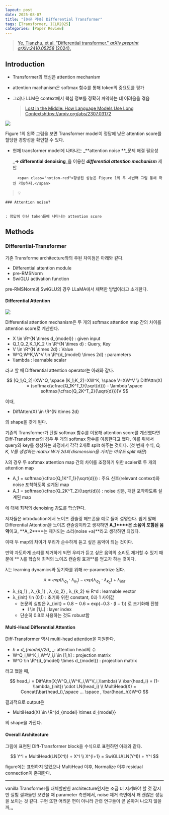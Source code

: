 ```yaml
---
layout: post
date: 2025-08-07
title: "[논문 리뷰] Differential Transformer"
tags: [Transformer, ICLR2025]
categories: [Paper Review]
---
```


> [Ye, Tianzhu, et al. "Differential transformer." ](https://arxiv.org/abs/2410.05258)[_arXiv preprint arXiv:2410.05258_](https://arxiv.org/abs/2410.05258)[ (2024).](https://arxiv.org/abs/2410.05258)



## Introduction

- Transformer의 핵심은 attention mechanism
- attention machanism은 softmax 함수를 통해 token의 중요도를 평가
- 그러나 LLM은 context에서 핵심 정보를 정확히 파악하는 데 어려움을 겪음

	> [Lost in the Middle: How Language Models Use Long Contextshttps://arxiv.org/abs/2307.03172](https://arxiv.org/abs/2307.03172)


![](https://prod-files-secure.s3.us-west-2.amazonaws.com/542b861c-36a8-4051-84e5-8804b6728dba/9083ea56-691a-4752-ae26-47f403431ac8/image.png?X-Amz-Algorithm=AWS4-HMAC-SHA256&X-Amz-Content-Sha256=UNSIGNED-PAYLOAD&X-Amz-Credential=ASIAZI2LB466TVIXBPTH%2F20250926%2Fus-west-2%2Fs3%2Faws4_request&X-Amz-Date=20250926T110107Z&X-Amz-Expires=3600&X-Amz-Security-Token=IQoJb3JpZ2luX2VjEAMaCXVzLXdlc3QtMiJHMEUCIQCCC1kV4Qp8irjqj%2FP%2BgEplWP2O56nec2WztK%2FphRr8iAIgK%2BB8Ujx9U7h4tIrj9Fs6HOud1b4mRgku9qqNeg17WEQqiAQIjP%2F%2F%2F%2F%2F%2F%2F%2F%2F%2FARAAGgw2Mzc0MjMxODM4MDUiDNYZp4TTTtsX7gAecCrcA0gruqMGNO0idnMRh%2FEeiBjJG47c81fWcC%2BqaUK7NU3ODZ6%2BOZn9GYW%2FWxuM0%2F53LD0KGbfKgKW0xs0S22XYxvx5QcYslcQfx5tKmwikri4m%2FmJmK7cCssO2AqpBmC7LOguBIZ0vS22%2FOayPo1AHgjwhUfBTXxkjPJ%2B2yhyrrWhyqYXZetW4AxlEQtSLVkXxqk1vMrXQhELsxnQNofGltmSX90Y8QjSC%2FA%2FsLhIh8bggNVZ6mAPKesvTsmErRXnV9PIr51%2BcUzjyyYoBaS8uXqNUDTMFoV%2F77HZIa%2FJ70zw6Rsp4l59GkIkdwI97hJxDOtByl1g8WUgMZJ5S01psyfB0IKQfV%2FZpIEDLdMCNXXh1Qu1wn7%2BJaDFs8SRBSbgwcqtl2oVq%2FLAU6E7sb5YJyP7Oj6dztXcFlDt0bL8cnUUoWYN1NgSJC%2FVC1ync5cnW5CoT6ecyFyF6ItKO%2F8aapUIgW9ePcwqfCTZjNBYeHcIbDqUphgbQrXv8yphzggBLjDyQLnDeG3yUFo2cKE3Y3bXpnwr3lZloFGB5ngm2K8nH5FAtUMlPoVcGZnb32vWcn5E2ohc3Ra%2BRGZRrpP9qo9czltsEbX5RcOF4%2FRV60qJChGdub%2FAHMHDbTzsdMM3d2cYGOqUBYL%2FYIAQ6fqlvVBpYdoUVnDQ3t3XFESH3BcmT4EH%2BgUm0vuzg6JEZbWCIr%2B%2FJ6dVSPkMBiZjEvUpTjd%2FbFTiTEOyEWZgtT6qHo0ch1UGdGRRclVfWaSrmu1fzPqkELaOVPpQAbZvqU4vUNNkqAD8pXD%2FmxM7CI7js%2BTpMsu7RyXR3OoJlgYlbLoxhbxcrYJ8FNZ0zcKB%2BrJo2HJIQ%2FKgLeHwsv%2FRA&X-Amz-Signature=0ac77961ba96d77c59be03982a1ee24eb0208ce536ebd05519d9afeec91afc9c&X-Amz-SignedHeaders=host&x-amz-checksum-mode=ENABLED&x-id=GetObject)


Figure 1의 왼쪽 그림을 보면 Transformer model이 정답에 낮은 attention score를 할당한 경향성을 확인할 수 있다.

- 현재 transformer model에 나타나는 _**attention noise **_문제 해결 필요성

	_**→ differential denoising**_을 이용한 _**differential attention mechanism**_ 제안


		<span class="notion-red">향상된 성능은 Figure 1의 두 세번째 그림 통해 확인 가능하다.</span>


> 💡 


	### Attention noise?


	: 정답이 아닌 token들에 나타나는 attention score



## Methods



### Differential-Transformer


기존 Transforme architecture와의 주된 차이점은 아래와 같다.

- Differential attention module
- pre-RMSNorm
- SwiGLU activation function

pre-RMSNorm과 SwiGLU의 경우 LLaMA에서 채택한 방법이라고 소개한다.



#### Differential Attention


![](https://prod-files-secure.s3.us-west-2.amazonaws.com/542b861c-36a8-4051-84e5-8804b6728dba/116d70b2-1963-4810-9167-f4c7d8a06e8f/image.png?X-Amz-Algorithm=AWS4-HMAC-SHA256&X-Amz-Content-Sha256=UNSIGNED-PAYLOAD&X-Amz-Credential=ASIAZI2LB466TVIXBPTH%2F20250926%2Fus-west-2%2Fs3%2Faws4_request&X-Amz-Date=20250926T110107Z&X-Amz-Expires=3600&X-Amz-Security-Token=IQoJb3JpZ2luX2VjEAMaCXVzLXdlc3QtMiJHMEUCIQCCC1kV4Qp8irjqj%2FP%2BgEplWP2O56nec2WztK%2FphRr8iAIgK%2BB8Ujx9U7h4tIrj9Fs6HOud1b4mRgku9qqNeg17WEQqiAQIjP%2F%2F%2F%2F%2F%2F%2F%2F%2F%2FARAAGgw2Mzc0MjMxODM4MDUiDNYZp4TTTtsX7gAecCrcA0gruqMGNO0idnMRh%2FEeiBjJG47c81fWcC%2BqaUK7NU3ODZ6%2BOZn9GYW%2FWxuM0%2F53LD0KGbfKgKW0xs0S22XYxvx5QcYslcQfx5tKmwikri4m%2FmJmK7cCssO2AqpBmC7LOguBIZ0vS22%2FOayPo1AHgjwhUfBTXxkjPJ%2B2yhyrrWhyqYXZetW4AxlEQtSLVkXxqk1vMrXQhELsxnQNofGltmSX90Y8QjSC%2FA%2FsLhIh8bggNVZ6mAPKesvTsmErRXnV9PIr51%2BcUzjyyYoBaS8uXqNUDTMFoV%2F77HZIa%2FJ70zw6Rsp4l59GkIkdwI97hJxDOtByl1g8WUgMZJ5S01psyfB0IKQfV%2FZpIEDLdMCNXXh1Qu1wn7%2BJaDFs8SRBSbgwcqtl2oVq%2FLAU6E7sb5YJyP7Oj6dztXcFlDt0bL8cnUUoWYN1NgSJC%2FVC1ync5cnW5CoT6ecyFyF6ItKO%2F8aapUIgW9ePcwqfCTZjNBYeHcIbDqUphgbQrXv8yphzggBLjDyQLnDeG3yUFo2cKE3Y3bXpnwr3lZloFGB5ngm2K8nH5FAtUMlPoVcGZnb32vWcn5E2ohc3Ra%2BRGZRrpP9qo9czltsEbX5RcOF4%2FRV60qJChGdub%2FAHMHDbTzsdMM3d2cYGOqUBYL%2FYIAQ6fqlvVBpYdoUVnDQ3t3XFESH3BcmT4EH%2BgUm0vuzg6JEZbWCIr%2B%2FJ6dVSPkMBiZjEvUpTjd%2FbFTiTEOyEWZgtT6qHo0ch1UGdGRRclVfWaSrmu1fzPqkELaOVPpQAbZvqU4vUNNkqAD8pXD%2FmxM7CI7js%2BTpMsu7RyXR3OoJlgYlbLoxhbxcrYJ8FNZ0zcKB%2BrJo2HJIQ%2FKgLeHwsv%2FRA&X-Amz-Signature=4fe3c3403a8fab663d3e25379c28258b95323e1dba59fc5dcb4ea624fd6f2ef8&X-Amz-SignedHeaders=host&x-amz-checksum-mode=ENABLED&x-id=GetObject)


Differential attention mechanism은 두 개의 softmax attention map 간의 차이를 attention score로 계산한다.

- X \in \R^{N \times d\_{model}} : given input
- Q\_1,Q\_2,K\_1,K\_2 \in \R^{N \times d} : Query, Key
- V \in \R^{N \times 2d} : Value
- W^Q,W^K,W^V \in \R^{d\_{model} \times 2d} : parameters
- \lambda : learnable scalar

라고 할 때 Differential attention operator는 아래와 같다.


$$
[Q_1;Q_2]=XW^Q, \space [K_1;K_2]=XW^K, \space V=XW^V \\
DiffAttn(X) = (softmax(\cfrac{Q_1K^T_1}{\sqrt{d}}) - \lambda \space softmax(\cfrac{Q_2K^T_2}{\sqrt{d}}))V
$$


이때,

- DiffAtten(X) \in \R^{N \times 2d}

의 shape을 갖게 된다.


기존의 Transformer가 단일 softmax 함수를 이용해 attention score를 계산했다면 Diff-Transformer의 경우 두 개의 softmax 함수를 이용한다고 했다. 이를 위해서 query와 key를 생성하는 과정에서 각각 2개로 split 해주는 것이다. <span class="notion-red">(첫 번째 수식, </span><span class="notion-red">_Q, K, V를 생성하는 matrix W가 2d의 dismension을 가지는 이유도 split 때문_</span><span class="notion-red">)</span>


 λ의 경우 두 softmax attention map 간의 차이를 조정하기 위한 scaler로 두 개의 attention map

- A\_1 = softmax(\cfrac{Q\_1K^T\_1}{\sqrt{d}}) : 주요 신호(relevant context)와 noise 포착하도록 설계된 map
- A\_1 = softmax(\cfrac{Q\_2K^T\_2}{\sqrt{d}}) : noise 성분, 패턴 포착하도록 설계된 map 

에 대해 최적의 denoising 강도를 학습한다.


저자들은 introduction에서 노이즈 캔슬링 헤드폰을 예로 들어 설명한다. 쉽게 말해 Differential Attention을 노이즈 캔슬링이라고 생각하면 **A\_1****은 소음이 포함된 음악**이고, **A\_2****는 제거되는 소리(noise +a)**라고 생각하면 되겠다. 


이때 두 map의 차이가 우리가 순수하게 듣고 싶은 음악이 되는 것이다. 


만약 과도하게 소리를 제거하게 되면 우리가 듣고 싶은 음악의 소리도 제거할 수 있기 때문에 ** λ를 학습해 최적의 노이즈 캔슬링 효과**를 얻고자 하는 것이다.


λ는 learning dynamics와 동기화를 위해 re-parametrize 된다.


$$
\lambda = exp(\lambda_{q_1} \cdot \lambda_{k_1}) - exp(\lambda_{q_2} \cdot \lambda_{k_2}) + \lambda_{init}
$$

- λ\_{q\_1} , λ\_{k\_1} , λ\_{q\_2} , λ\_{k\_2} ∈ R^d : learnable vector
- λ\_{init} \in (0,1) : 초기화 위한 constant, 0과 1 사이값
	- 논문의 실험은 λ\_{init} = 0.8 − 0.6 × exp(−0.3 · (l − 1)) 로 초기화해 진행
		- l \in [1,L] : layer index
	- 단순히 0.8로 사용하는 것도 robust함


#### **Multi-Head Differential Attention**


Diff-Transformer 역시 multi-head attention을 지원한다.

- _h = d\_{model}/2d__ _: attention head의 수
- W^Q\_i,W^K\_i,W^V\_i,i \in [1,h] : projection matrix
- W^O \in \R^{d\_{model} \times d\_{model}} : projection matrix

라고 했을 때,


$$
head_i = DiffAttn(X;W^Q_i,W^K_i,W^V_i,\lambda) \\
\bar{head_i} = (1-\lambda_{init}) \cdot LN(head_i) \\
MultiHead(X) = Concat(\bar{head_i},\space ... \space , \bar{head_h})W^O
$$


결과적으로 output은

- MultiHead(X) \in \R^{d\_{model} \times d\_{model}}

의 shape을 가진다.



#### Overall Architecture


그림에 표현된 Diff-Transformer block을 수식으로 표현하면 아래와 같다.


$$
Y^l = MultiHead(LN(X^l)) + X^l \\
X^{l+1} = SwiGLU(LN(Y^l)) + Y^l
$$


figure에는 표현하지 않았으나 MultiHead 이후, Normalize 이후 residual connection이 존재한다.


---


vanilla Transformer를 대체할만한 architecture인지는 조금 더 지켜봐야 할 것 같지만 실험 결과들만 보았을 때 parameter 측면에서, noise 제거 측면에서 꽤 괜찮은 성능을 보이는 것 같다. 구현 또한 어려운 편이 아니라 관련 연구들이 곧 쏟아져 나오지 않을까,,,

